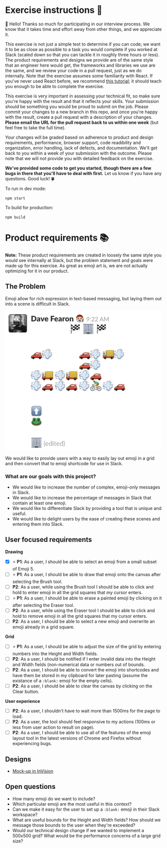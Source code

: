 # Exercise instructions :floppy_disk:

:wave: Hello! Thanks so much for participating in our interview process. We know that it takes time and effort away from other things, and we appreciate it.

This exercise is not just a simple test to determine if you can code; we want it to be as close as possible to a task you would complete if you worked at Slack (scaled down so that you can tackle it in roughly three hours or less). The product requirements and designs we provide are of the same style that an engineer here would get, the frameworks and libraries we use are the same, and we review your code in a pull request, just as we do internally. Note that the exercise assumes some familiarity with React. If you've never used React before, we recommend [this tutorial](https://reactjs.org/tutorial/tutorial.html); it should teach you enough to be able to complete the exercise.

This exercise is very important in assessing your technical fit, so make sure you're happy with the result and that it reflects your skills. Your submission should be something you would be proud to submit on the job. Please commit your changes to a new branch in this repo, and once you're happy with the result, create a pull request with a description of your changes. **Please email the URL for the pull request back to us within one week** (but feel free to take the full time).

Your changes will be graded based on adherence to product and design requirements, performance, browser support, code readibility and organization, error handling, lack of defects, and documentation. We'll get back to you within a week of your submission with the outcome. Please note that we will not provide you with detailed feedback on the exercise.

**We've provided some code to get you started, though there are a few bugs in there that you'll have to deal with first.** Let us know if you have any questions. Good luck! :four_leaf_clover:

To run in dev mode:

```
npm start
```

To build for production:

```
npm build
```

# Product requirements :books:

**Note:** These product requirements are created in loosely the same style you would see internally at Slack, but the problem statement and goals were made up for this exercise. As great as emoji art is, we are not actually optimizing for it in our product.

## The Problem

Emoji allow for rich expression in text-based messaging, but laying them out into a scene is difficult in Slack.

![Example](repo/example.png)

We would like to provide users with a way to easily lay out emoji in a grid and then convert that to emoji shortcode for use in Slack.

### What are our goals with this project?

* We would like to increase the number of complex, emoji-only messages in Slack.
* We would like to increase the percentage of messages in Slack that contain at least one emoji.
* We would like to differentiate Slack by providing a tool that is unique and useful.
* We would like to delight users by the ease of creating these scenes and entering them into Slack.

## User focused requirements

**Drawing**
* [x] :star: **P1**: As a user, I should be able to select an emoji from a small subset of Emoji 5.
* [ ] :star: **P1**: As a user, I should be able to draw that emoji onto the canvas after selecting the Brush tool.
* [ ] **P2**: As a user, while using the Brush tool I should be able to click and hold to enter emoji in all the grid squares that my cursor enters.
* [ ] :star: **P1**: As a user, I should be able to erase a painted emoji by clicking on it after selecting the Eraser tool.
* [ ] **P2**: As a user, while using the Eraser tool I should be able to click and hold to remove emoji in all the grid squares that my cursor enters.
* [ ] **P2**: As a user, I should be able to select a new emoji and overwrite an emoji already in a grid square.

**Grid**
* [ ] :star: **P1**: As a user, I should be able to adjust the size of the grid by entering numbers into the Height and Width fields.
* [ ] **P2**: As a user, I should be notified if I enter invalid data into the Height and Width fields (non-numerical data or numbers out of bounds.
* [ ] **P2**: As a user, I should be able to convert the emoji into shortcodes and have them be stored in my clipboard for later pasting (assume the existance of a `:blank:` emoji for the empty cells).
* [ ] **P2**: As a user, I should be able to clear the canvas by clicking on the Clear button.

**User experience**
* [ ] **P2**: As a user, I shouldn't have to wait more than 1500ms for the page to load.
* [ ] **P2**: As a user, the tool should feel responsive to my actions (100ms or less from user action to result on page).
* [ ] **P2**: As a user, I should be able to use all of the features of the emoji layout tool in the latest versions of Chrome and Firefox without experiencing bugs.

## Designs

* [Mock-up in InVision](https://slack.invisionapp.com/share/7MF7465HS#/screens/271908939_Slack_FE_Exercise)

## Open questions

* How many emoji do we want to include?
* Which particular emoji are the most useful in this context?
* Can we make it easy for the user to set up a `:blank:` emoji in their Slack workspace?
* What are useful bounds for the Height and Width fields? How should we message those bounds to the user when they're exceeded?
* Would our technical design change if we wanted to implement a 500x500 grid? What would be the performance concerns of a large grid size?
